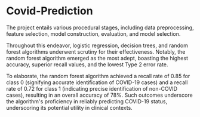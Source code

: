 # Covid-Prediction

The project entails various procedural stages, including data preprocessing, feature selection, model construction, evaluation, and model selection.

Throughout this endeavor, logistic regression, decision trees, and random forest algorithms underwent scrutiny for their effectiveness. Notably, the random forest algorithm emerged as the most adept, boasting the highest accuracy, superior recall values, and the lowest Type 2 error rate.

To elaborate, the random forest algorithm achieved a recall rate of 0.85 for class 0 (signifying accurate identification of COVID-19 cases) and a recall rate of 0.72 for class 1 (indicating precise identification of non-COVID cases), resulting in an overall accuracy of 78%. Such outcomes underscore the algorithm's proficiency in reliably predicting COVID-19 status, underscoring its potential utility in clinical contexts.




